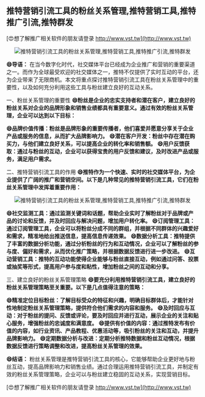 ## **推特营销引流工具的粉丝关系管理,推特营销工具,推特推广引流,推特群发**

[😍想了解推广相关软件的朋友请登录 http://www.vst.tw](http://www.vst.tw)

 <center><img src="https://vst.tw/MP4/tuiguang/png/3.png" alt="推特营销引流工具的粉丝关系管理,推特营销工具,推特推广引流,推特群发"></center>

**😄导语：**
在当今数字化时代，社交媒体平台已经成为企业推广和营销的重要渠道之一。而作为全球最受欢迎的社交媒体之一，推特不仅提供了实时互动的平台，还为企业带来了无限商机。本文将重点探讨推特营销引流工具在粉丝关系管理中的重要性，以及如何充分利用这些工具与粉丝建立良好的互动关系。

一、粉丝关系管理的重要性
**😄粉丝是企业的忠实支持者和潜在客户，建立良好的粉丝关系对企业的品牌形象和销售业绩都具有重要意义。通过有效的粉丝关系管理，企业可以达到以下目标：**

**😄品牌价值传播：粉丝是品牌形象的重要传播者，他们喜爱并愿意分享关于企业产品或服务的信息，从而扩大品牌影响力。**
**😄潜在客户开发：粉丝中存在潜在购买力，与他们建立良好关系，可以提高企业的转化率和销售额。**
**😄用户反馈获取：通过与粉丝的互动，企业可以获得宝贵的用户反馈和建议，及时改进产品或服务，满足用户需求。**

二、推特营销引流工具的作用
**😄推特作为一个快速、实时的社交媒体平台，为企业提供了广阔的推广和营销空间。以下是几种常见的推特营销引流工具，它们在粉丝关系管理中发挥着重要作用：**

 <center><img src="https://vst.tw/MP4/tuiguang/png/7.png" alt="推特营销引流工具的粉丝关系管理,推特营销工具,推特推广引流,推特群发"></center>

**😄社交监测工具：通过监测关键词和话题，帮助企业实时了解粉丝对于品牌或产品的讨论和反馈，并及时回应与解决问题，增加用户转化率。**
**😄订阅管理工具：通过订阅管理工具，企业可以将粉丝分成不同的群组，并根据不同群体的兴趣爱好和需求，精准地给出推送信息，提高信息传递效果。**
**😄数据分析工具：推特提供了丰富的数据分析功能，通过分析粉丝的行为和互动情况，企业可以了解粉丝的参与度、偏好和需求，从而优化推广策略，并根据数据反馈进行进一步改进。**
**😄互动营销工具：推特的互动功能使得企业能够与粉丝直接互动，例如通过问答、投票或抽奖等形式，提高用户参与度和粘性，增加粉丝之间的互动和分享。**

三、建立良好的粉丝关系管理策略
**😄要充分利用推特营销引流工具，建立良好的粉丝关系管理策略至关重要。以下是几点值得注意的策略：**

**😄精准定位目标粉丝：了解目标受众的特征和兴趣，明确目标群体后，才能针对性地制定粉丝关系管理策略，提供符合他们需求的内容和服务。**
**😄及时回应与互动：对于粉丝的提问、反馈或评论，要及时回应并进行互动，展示企业的关注和贴心服务，增强粉丝的忠诚度和满意度。**
**😄提供有价值的内容：通过推特发布有价值的内容，如行业资讯、产品教程、优惠活动等，吸引粉丝的关注和互动，并提升品牌影响力。**
**😄定期数据分析与改进：定期分析推特数据和粉丝互动情况，根据数据反馈进行策略调整和改进，提高粉丝关系管理的效果。**

**😄结语：**
粉丝关系管理是推特营销引流工具的核心，它能够帮助企业更好地与粉丝互动，提高品牌影响力和销售业绩。通过合理运用推特营销引流工具，并制定有效的粉丝关系管理策略，企业可以与粉丝建立稳固的互动关系，实现营销目标。

[😍想了解推广相关软件的朋友请登录 http://www.vst.tw](http://www.vst.tw)



